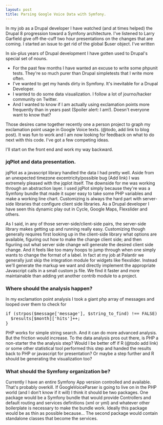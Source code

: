 ```yaml
--- 
layout: post
title: Parsing Google Voice Data with Symfony.
---
```


In my job as a Drupal developer I have watched (and at times helped) the Drupal 8 progression toward a Symfony architecture. I've listened to Larry Garfield give off-the-cuff two hour presentations on the changes that are coming. I started an issue to get rid of the global $user object. I've written 





In six-plus years of Drupal development I have gotten used to Drupal's special set of nouns. 




* For the past few months I have wanted an excuse to write some phpunit tests. They're so much purer than Drupal simpletests that I write more often.
* I've wanted to get my hands dirty in Symfony. It's inevitable for a Drupal Developer.
* I wanted to do some data visualization. I follow a lot of journo/hacker community on Twitter.
* And I wanted to know if I am actually using exclamation points more frequently than in years past (Spoiler alert: I am!). Doesn't everyone want to know that?

Those desires came together recently one a person project to graph my exclamation point usage in Google Voice texts. (@todo, add link to blog post). It was fun to work and I am now looking for feedback on what to do next with this code. I've got a few competing ideas.

I'll start on the front end and work my way backward.

### jqPlot and data presentation.

jqPlot as a javascript library handled the data I had pretty well. Aside from an unexpected timezone excentricity/possible bug (Add link) I was extremely pleased with the jqplot itself.
The downside for me was working through an abstraction layer.
I used jqPlot simply because they're was a Symfony bundle that made it super easy to take some PHP variables and make a working line chart. Customizing is always the hard part with server-side libraries that configure client side libraries.
As a Drupal developer I have seen this dynamic play out in Cycle, Google Maps, Flexslider and others.

As I said, in any of those server-side/client-side pairs, the server-side library makes getting up and running really easy.
Customizing though generally requires first looking up in the client-side library what options are available, figuring out how to make the change client side; and then figuriing out what server side change will generate the desired client side change. And it feels like too many hoops to jump through when one simply wants to change the format of a label.
In fact at my job at Palantir we generally just skip the integration module for widgets like flexslider.
Instead we'll generate the markup we want and directly implement the appropriate Javascript calls in a small custom js file.
We find it faster and more maintainable than adding yet another contrib module to a project. 

### Where should the analysis happen?

In my exclamation point analysis I took a giant php array of messages and looped over them to check for
<pre>if (strpos($message['message'], $string_to_find) !== FALSE) {
  $results[$month]['hits']++;
}</pre>

PHP works for simple string search. And it can do more advanced analysis. But the friction would increase. To the data analysis pros out there, is PHP a non-starter the the analysis step? Would I be better off if R (@todo add link) or some other statistical tool performed this step and handed the results back to PHP or javascript for presentation? Or maybe a step further and R should be generating the visualization too?

### What should the Symfony organization be?

Currently I have an entire Symfony App version controlled and available. That's probably overkill. If GoogleVoiceParser is going to live on in the PHP world (and I don't know if it will) I think it should be two packages. One package would be a Symfony bundle that would provide Controllers and default routing and services definitions (xml or yml) and whatever other boilerplate is necessary to make the bundle work. Ideally this package would be as thin as possible because... The second package would contain standalone classes that become the services.


